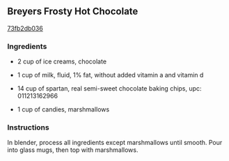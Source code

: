 ## Breyers Frosty Hot Chocolate

[73fb2db036](http://www.food.com/recipe/breyers-frosty-hot-chocolate-471079)

### Ingredients

 - 2 cup of ice creams, chocolate

 - 1 cup of milk, fluid, 1% fat, without added vitamin a and vitamin d

 - 14 cup of spartan, real semi-sweet chocolate baking chips, upc: 011213162966

 - 1 cup of candies, marshmallows

### Instructions

In blender, process all ingredients except marshmallows until smooth. Pour into glass mugs, then top with marshmallows.